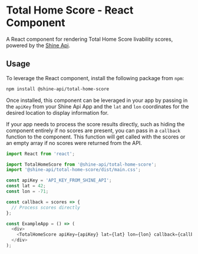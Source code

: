 # Total Home Score - React Component
A React component for rendering Total Home Score livability scores, powered by the [Shine Api](https://developers.solarialabs.com).

## Usage 
To leverage the React component, install the following package from `npm`:

```bash
npm install @shine-api/total-home-score
```

Once installed, this component can be leveraged in your app by passing in the `apiKey` from your Shine Api App and the `lat` and `lon` coordinates for the desired location to display information for.

If your app needs to process the score results directly, such as hiding the component entirely if no scores are present, you can pass in a `callback` function to the component. This function will get called with the scores or an empty array if no scores were returned from the API.

```javascript
import React from 'react';

import TotalHomeScore from '@shine-api/total-home-score';
import '@shine-api/total-home-score/dist/main.css';

const apiKey = 'API_KEY_FROM_SHINE_API';
const lat = 42;
const lon = -71;

const callback = scores => {
  // Process scores directly
};

const ExampleApp = () => (
  <div>
    <TotalHomeScore apiKey={apiKey} lat={lat} lon={lon} callback={callback} />
  </div>
);
```
